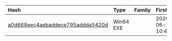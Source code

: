 |Hash|Type|Family|First_Seen|Name|
|:--|:--|:--|:--|:--|
|[a0d668eec4aebaddece795addda5420d](https://www.virustotal.com/gui/file/a0d668eec4aebaddece795addda5420d)|Win64 EXE||2020-06-11 10:44:44|I:\Users\Evengard\Downloads\sheret.exe|
